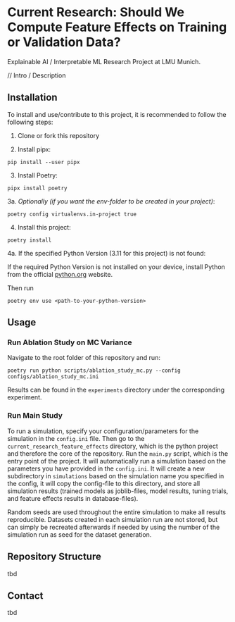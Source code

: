 # Current Research: Should We Compute Feature Effects on Training or Validation Data?

Explainable AI / Interpretable ML Research Project at LMU Munich.

// Intro / Description

## Installation
To install and use/contribute to this project, it is recommended to follow the following steps:

1. Clone or fork this repository

2. Install pipx:
```
pip install --user pipx
```

3. Install Poetry:
```
pipx install poetry
```

3a. *Optionally (if you want the env-folder to be created in your project)*:
```
poetry config virtualenvs.in-project true
```

4. Install this project:
```
poetry install
```

4a. If the specified Python Version (3.11 for this project) is not found:

If the required Python Version is not installed on your device, install Python from the official [python.org](https://www.python.org/downloads) website.

Then run
```
poetry env use <path-to-your-python-version>
```

## Usage

### Run Ablation Study on MC Variance

Navigate to the root folder of this repository and run:

```
poetry run python scripts/ablation_study_mc.py --config configs/ablation_study_mc.ini
```

Results can be found in the `experiments` directory under the corresponding experiment.

### Run Main Study

To run a simulation, specify your configuration/parameters for the simulation in the `config.ini` file. Then go to the `current_research_feature_effects` directory, which is the python project and therefore the core of the repository. Run the `main.py` script, which is the entry point of the project. It will automatically run a simulation based on the parameters you have provided in the `config.ini`. It will create a new subdirectory in `simulations` based on the simulation name you specified in the config, it will copy the config-file to this directory, and store all simulation results (trained models as joblib-files, model results, tuning trials, and feature effects results in database-files).

Random seeds are used throughout the entire simulation to make all results reproducible. Datasets created in each simulation run are not stored, but can simply be recreated afterwards if needed by using the number of the simulation run as seed for the dataset generation.


## Repository Structure

tbd

## Contact

tbd
